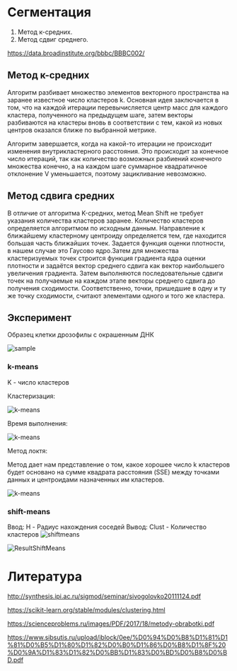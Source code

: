 # Сегментация
1. Метод к-средних. 
2. Метод сдвиг среднего.

https://data.broadinstitute.org/bbbc/BBBC002/

## Метод к-средних

Алгоритм разбивает множество элементов векторного пространства на заранее известное число кластеров k.
Основная идея заключается в том, что на каждой итерации перевычисляется центр масс для каждого кластера, полученного на предыдущем шаге, затем векторы разбиваются на кластеры вновь в соответствии с тем, какой из новых центров оказался ближе по выбранной метрике.

Алгоритм завершается, когда на какой-то итерации не происходит изменения внутрикластерного расстояния. Это происходит за конечное число итераций, так как количество возможных разбиений конечного множества конечно, а на каждом шаге суммарное квадратичное отклонение V уменьшается, поэтому зацикливание невозможно.

## Метод сдвига средних

В отличие от  алгоритма K-средних, метод Mean Shift не требует указания количества кластеров заранее. 
Количество кластеров определяется алгоритмом по исходным данным. Направление к ближайшему кластерному центроиду определяется тем, где находится большая часть ближайших точек.
Задается функция оценки плотности, в нашем случае это Гаусово ядро.Затем для множества кластеризуемых точек строится функция градиента ядра оценки плотности и задаётся вектор
среднего сдвига как вектор наибольшего увеличения градиента. Затем выполняются последовательные сдвиги точек на получаемые на каждом этапе векторы среднего сдвига до получения сходимости.
Соответственно, точки, пришедшие в одну и ту же точку сходимости, считают элементами одного и того же кластера.

## Эксперимент
Образец клетки дрозофилы с окрашенным ДНК 

![sample](CPvalid1_48_40x_Tiles_p0003DAPI.jpg)


### k-means
K - число кластеров

Кластеризация: 

![k-means](kmeans.jpg)

Время выполнения:

![k-means](time_kmeans.png)


Метод локтя:

Метод дает нам представление о том, какое хорошее число k кластеров будет основано на сумме квадрата расстояния (SSE)
между точками данных и центроидами назначенных им кластеров.

![k-means](elbow_method.png)

### shift-means
Ввод:
H - Радиус нахождения соседей
Вывод:
Clust - Количество кластеров
![shiftmeans](shiftmeansExample.jpg)

![ResultShiftMeans](ResultShiftMeans.png)

# Литература

http://synthesis.ipi.ac.ru/sigmod/seminar/sivogolovko20111124.pdf

https://scikit-learn.org/stable/modules/clustering.html

https://scienceproblems.ru/images/PDF/2017/18/metody-obrabotki.pdf

https://www.sibsutis.ru/upload/iblock/0ee/%D0%94%D0%B8%D1%81%D1%81%D0%B5%D1%80%D1%82%D0%B0%D1%86%D0%B8%D1%8F%20%D0%9A%D1%83%D1%82%D0%BB%D1%83%D0%BD%D0%B8%D0%BD.pdf